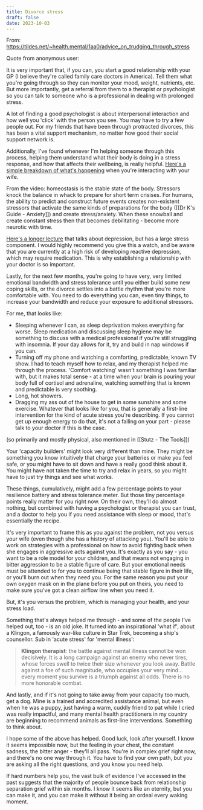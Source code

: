 ```yaml
---
title: Divorce stress
draft: false
date: 2023-10-03
---
```


From: https://tildes.net/~health.mental/1aa0/advice_on_trudging_through_stress

Quote from anonymous user:

It is very important that, if you can, you start a good relationship with your GP (I believe they're called family care doctors in America). Tell them what you're going through so they can monitor your mood, weight, nutrients, etc. But more importantly, get a referral from them to a therapist or psychologist so you can talk to someone who is a professional in dealing with prolonged stress.

A lot of finding a good psychologist is about interpersonal interaction and how well you 'click' with the person you see. You may have to try a few people out. For my friends that have been through protracted divorces, this has been a vital support mechanism, no matter how good their social support network is.

Additionally, I've found whenever I'm helping someone through this process, helping them understand what their body is doing in a stress response, and how that affects their wellbeing, is really helpful. [Here's a simple breakdown of what's happening](https://www.youtube.com/watch?v=bEcdGK4DQSg) when you're interacting with your wife.

From the video: homeostasis is the stable state of the body. Stressors knock the balance in whack to prepare for short term crisises. For humans, the ability to predict and construct future events creates non-existent stressors that activate the same kinds of preparations for the body ([[Dr K's Guide - Anxiety]]) and create stress/anxiety. When these snowball and create constant stress then that becomes debilitating - become more neurotic with time.

[Here's a longer lecture](https://www.youtube.com/watch?v=NOAgplgTxfc) that talks about depression, but has a large stress component. I would highly recommend you give this a watch, and be aware that you are currently at a high risk of developing reactive depression, which may require medication. This is why establishing a relationship with your doctor is so important.

Lastly, for the next few months, you're going to have very, very limited emotional bandwidth and stress tolerance until you either build some new coping skills, or the divorce settles into a battle rhythm that you're more comfortable with. You need to do everything you can, even tiny things, to increase your bandwidth and reduce your exposure to additional stressors.

For me, that looks like:

- Sleeping whenever I can, as sleep deprivation makes everything far worse. Sleep medication and discussing sleep hygiene may be something to discuss with a medical professional if you're still struggling with insomnia. If your day allows for it, try and build in nap windows if you can.
- Turning off my phone and watching a comforting, predictable, known TV show. I had to teach myself how to relax, and my therapist helped me through the process. 'Comfort watching' wasn't something I was familiar with, but it makes total sense - at a time when your brain is pouring your body full of cortisol and adrenaline, watching something that is known and predictable is very soothing.
- Long, hot showers.
- Dragging my ass out of the house to get in some sunshine and some exercise. Whatever that looks like for you, that is generally a first-line intervention for the kind of acute stress you're describing. If you cannot get up enough energy to do that, it's not a failing on your part - please talk to your doctor if this is the case.

(so primarily and mostly physical, also mentioned in [[Stutz - The Tools]])

Your 'capacity builders' might look very different than mine. They might be something you know intuitively that charge your batteries or make you feel safe, or you might have to sit down and have a really good think about it. You might have not taken the time to try and relax in years, so you might have to just try things and see what works.

These things, cumulatively, might add a few percentage points to your resilience battery and stress tolerance meter. But those tiny percentage points really matter for you right now. On their own, they'll do almost nothing, but combined with having a psychologist or therapist you can trust, and a doctor to help you if you need assistance with sleep or mood, that's essentially the recipe.

It's very important to frame this as you against the problem, not you versus your wife (even though she has a history of attacking you). You'll be able to work on strategies with a professional on how to avoid fighting back when she engages in aggressive acts against you. It's exactly as you say - you want to be a role model for your children, and that means not engaging in bitter aggression to be a stable figure of care. But your emotional needs must be attended to for you to continue being that stable figure in their life, or you'll burn out when they need you. For the same reason you put your own oxygen mask on in the plane before you put on theirs, you need to make sure you've got a clean airflow line when you need it.

But, it's you versus the problem, which is managing your health, and your stress load.

Something that's always helped me through - and some of the people I've helped out, too - is an old joke. It turned into an inspirational 'what if', about a Klingon, a famously war-like culture in Star Trek, becoming a ship's counsellor. Sub in 'acute stress' for 'mental illness':
> **Klingon therapist**: the battle against mental illness cannot be won decisively. It is a long campaign against an enemy who never tires, whose forces swell to twice their size whenever you look away. Battle against a foe of such magnitude, who occupies your very mind… every moment you survive is a triumph against all odds. There is no more honorable combat.

And lastly, and if it's not going to take away from your capacity too much, get a dog. Mine is a trained and accredited assistance animal, but even when he was a puppy, just having a warm, cuddly friend to pat while I cried was really impactful, and many mental health practitioners in my country are beginning to recommend animals as first-line interventions. Something to think about.

I hope some of the above has helped. Good luck, look after yourself. I know it seems impossible now, but the feeling in your chest, the constant sadness, the bitter anger - they'll all pass. You're in complex grief right now, and there's no one way through it. You have to find your own path, but you are asking all the right questions, and you know you need help.

If hard numbers help you, the vast bulk of evidence I've accessed in the past suggests that the majority of people bounce back from relationship separation grief within six months. I know it seems like an eternity, but you can make it, and you can make it without it being an ordeal every waking moment.
